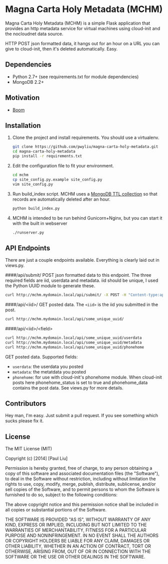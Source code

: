 # Magna Carta Holy Metadata (MCHM)
Magna Carta Holy Metadata (MCHM) is a simple Flask application that provides an http metadata service for virtual machines using cloud-init and the nocloudnet data source. 

HTTP POST json formatted data, it hangs out for an hour on a URL you can give to cloud-init, then it's deleted automatically. Easy. 

## Dependencies
* Python 2.7+ (see requirements.txt for module dependencies)
* MongoDB 2.2+

## Motivation
* [Boom](http://smoser.brickies.net/ubuntu/nocloud/)

## Installation
1. Clone the project and install requirements. You should use a virtualenv.

    ```bash
    git clone https://github.com/pwyliu/magna-carta-holy-metadata.git
    cd magna-carta-holy-metadata
    pip install -r requirements.txt
    ```
2. Edit the configuration file to fit your environment.
   
    ```bash
    cd mchm
    cp site_config.py.example site_config.py
    vim site_config.py
    ```
3. Run build_index script. MCHM uses a [MongoDB TTL collection](http://docs.mongodb.org/manual/tutorial/expire-data/) so that records are automatically deleted after an hour.

    ```bash
    python build_index.py
    ```
4. MCHM is intended to be run behind Gunicorn+Nginx, but you can start it with the built in webserver
    
    ```bash
    ./runserver.py
    ```

## API Endpoints
There are just a couple endpoints available. Everything is clearly laid out in views.py.

####/api/submit/
POST json formatted data to this endpoint. The three required fields are iid, userdata and metadata. iid should be unique, I used the Python UUID module to generate these.

```bash
curl http://mchm.mydomain.local/api/submit/ -X POST -H "Content-type:application/json" -d '{"iid":"some_unique_uuid","user-data":"this is some cloud-init userdata","meta-data":"this is some cloud-init metadata"}'
```

####/api/\<iid>/
GET posted data. The `<iid>` is the iid you submitted in the post.
```bash
curl http://mchm.mydomain.local/api/some_unique_uuid/
```

####/api/\<iid>/\<field>
```bash
curl http://mchm.mydomain.local/api/some_unique_uuid/userdata
curl http://mchm.mydomain.local/api/some_unique_uuid/metadata
curl http://mchm.mydomain.local/api/some_unique_uuid/phonehome
```
GET posted data. Supported fields:
* `userdata`: the userdata you posted
* `metadata`: the metatdata you posted
* `phonehome`: for use with cloud-init's phonehome module. When cloud-init posts here phonehome_status is set to true and phonehome_data contains the post data. See views.py for more details.

## Contributors
Hey man, I'm easy. Just submit a pull request. If you see something which sucks please fix it.

## License
The MIT License (MIT)

Copyright (c) [2014] [Paul Liu]

Permission is hereby granted, free of charge, to any person obtaining a copy
of this software and associated documentation files (the "Software"), to deal
in the Software without restriction, including without limitation the rights
to use, copy, modify, merge, publish, distribute, sublicense, and/or sell
copies of the Software, and to permit persons to whom the Software is
furnished to do so, subject to the following conditions:

The above copyright notice and this permission notice shall be included in all
copies or substantial portions of the Software.

THE SOFTWARE IS PROVIDED "AS IS", WITHOUT WARRANTY OF ANY KIND, EXPRESS OR
IMPLIED, INCLUDING BUT NOT LIMITED TO THE WARRANTIES OF MERCHANTABILITY,
FITNESS FOR A PARTICULAR PURPOSE AND NONINFRINGEMENT. IN NO EVENT SHALL THE
AUTHORS OR COPYRIGHT HOLDERS BE LIABLE FOR ANY CLAIM, DAMAGES OR OTHER
LIABILITY, WHETHER IN AN ACTION OF CONTRACT, TORT OR OTHERWISE, ARISING FROM,
OUT OF OR IN CONNECTION WITH THE SOFTWARE OR THE USE OR OTHER DEALINGS IN THE
SOFTWARE.